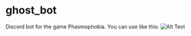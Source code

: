 # ghost_bot

Discord bot for the game Phasmophobia. You can use like this:
![Alt Text](https://www.douglasfranz.com/ghost_bot.gif)


